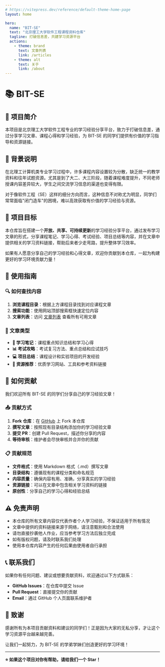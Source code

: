 ```yaml
---
# https://vitepress.dev/reference/default-theme-home-page
layout: home

hero:
  name: "BIT-SE"
  text: "北京理工大学软件工程课程资料仓库"
  tagline: 打破信息差，共建学习资源平台
  actions:
    - theme: brand
      text: 文章列表
      link: /articles
    - theme: alt
      text: 关于
      link: /about
---
```


# 📚 BIT-SE

## 🌟 项目简介

本项目是北京理工大学软件工程专业的学习经验分享平台，致力于打破信息差，通过分享学习文章、课程心得和学习经验，为 BIT-SE 的同学们提供有价值的学习指导和资源链接。

## 📖 背景说明

在北理工计算机类专业学习过程中，许多课程内容设置较为分散，缺乏统一的教学资料和往年试题资源。尤其是到了大二、大三阶段，随着课程难度提升，不同老师授课内容差异较大，学生之间交流学习信息的渠道也变得有限。

对于像软件工程（SE）这样的细分方向而言，这种信息不对称尤为明显，同学们常常面临"闭门造车"的困境，难以高效获取有价值的学习经验与资源。

## 🎯 项目目标

本仓库旨在搭建一个**开放、共享、可持续更新**的学习经验分享平台，通过发布学习文章的形式，分享课程笔记、学习心得、考试经验、项目总结等内容，并在文章中提供相关的学习资料链接，帮助后来者少走弯路，提升整体学习效率。

如果有人愿意分享自己的学习经验和心得文章，欢迎你贡献到本仓库，一起为构建更好的学习环境贡献力量！

## 📝 使用指南

### 🔍 如何查找内容
1. **浏览课程目录**：根据上方课程目录找到对应课程文章
2. **搜索功能**：使用网站顶部搜索框快速定位内容
3. **文章列表**：访问 [文章列表](/articles) 查看所有可用文章

### 📖 文章类型
- **📄 学习笔记**：课程重点知识总结和学习心得
- **📊 考试攻略**：考试复习方法、重点总结和应试技巧
- **💻 项目总结**：课程设计和实验项目的开发经验
- **🔗 资源推荐**：优质学习网站、工具和参考资料链接

## 🤝 如何贡献

我们欢迎所有 BIT-SE 的同学们分享自己的学习经验文章！

### 📤 贡献方式
1. **Fork 仓库**：在 [GitHub](https://github.com/Ri-Nai/BIT-SE) 上 Fork 本仓库
2. **撰写文章**：按照现有目录结构添加你的学习经验文章
3. **提交 PR**：创建 Pull Request，描述你分享的内容
4. **等待审核**：维护者会尽快审核并合并你的贡献

### 📋 贡献规范
- **文件格式**：使用 Markdown 格式（.md）撰写文章
- **目录结构**：遵循现有的课程分类和命名规范
- **内容质量**：确保内容有用、准确，分享真实的学习经验
- **资源链接**：可以在文章中包含相关学习资料的链接
- **原创性**：分享自己的学习心得和经验总结

## ⚠️ 免责声明
- 本仓库的所有文章内容仅代表作者个人学习经验，不保证适用于所有情况
- 文章中提供的资料链接来源于网络，请注意甄别和合法使用
- 请勿直接抄袭他人作业，应当参考学习方法后独立完成
- 如有版权问题，请及时联系我们处理
- 使用本仓库内容产生的任何后果由使用者自行承担

## 📞 联系我们

如果你有任何问题、建议或想要贡献资料，欢迎通过以下方式联系：

- **GitHub Issues**：在仓库中提交 Issue
- **Pull Request**：直接提交你的贡献
- **Email**：通过 GitHub 个人页面联系维护者

## 🙏 致谢

感谢所有为本项目贡献资料和建议的同学们！正是因为大家的无私分享，才让这个学习资源平台越来越完善。

让我们一起努力，为 BIT-SE 的学弟学妹们创造更好的学习环境！

---

**⭐ 如果这个项目对你有帮助，请给我们一个 Star！**
